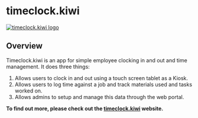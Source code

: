 # timeclock.kiwi

[![timeclock.kiwi logo][logo-image]][website]

## Overview

Timeclock.kiwi is an app for simple employee clocking in and out and time management. It does three things:

1. Allows users to clock in and out using a touch screen tablet as a Kiosk. 
2. Allows users to log time against a job and track materials used and tasks worked on. 
3. Allows admins to setup and manage this data through the web portal. 

**To find out more, please check out the [timeclock.kiwi][website] website.**


[website]: https://timeclock.kiwi
[logo-image]: https://timeclock.kiwi/public/images/logo.svg
